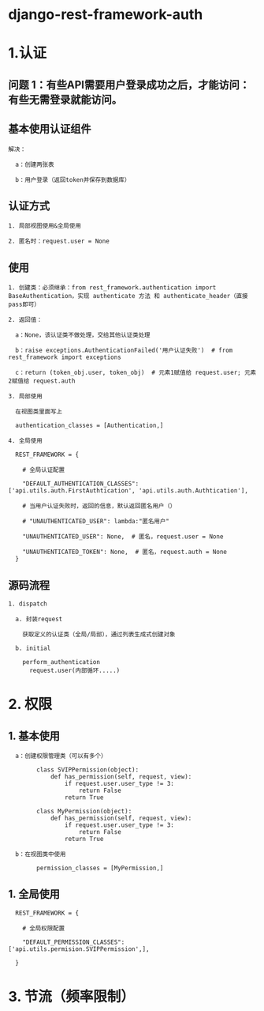 # django-rest-framework-auth

# 1.认证

  ## 问题 1：有些API需要用户登录成功之后，才能访问：有些无需登录就能访问。
  
  ## 基本使用认证组件
  
    解决：
    
      a：创建两张表
    
      b：用户登录（返回token并保存到数据库）
  
  ## 认证方式
  
    1. 局部视图使用&全局使用
    
    2. 匿名时：request.user = None
  
  ## 使用
  
    1. 创建类：必须继承：from rest_framework.authentication import BaseAuthentication，实现 authenticate 方法 和 authenticate_header（直接pass即可）
    
    2. 返回值：
    
      a：None，该认证类不做处理，交给其他认证类处理
      
      b：raise exceptions.AuthenticationFailed('用户认证失败')  # from rest_framework import exceptions
      
      c：return (token_obj.user, token_obj)  # 元素1赋值给 request.user; 元素2赋值给 request.auth
    
    3. 局部使用
      
      在视图类里面写上
          
      authentication_classes = [Authentication,]
    
    4. 全局使用
    
      REST_FRAMEWORK = {
        
        # 全局认证配置
        
        "DEFAULT_AUTHENTICATION_CLASSES": ['api.utils.auth.FirstAuthtication', 'api.utils.auth.Authtication'],
        
        # 当用户认证失败时，返回的信息，默认返回匿名用户（）
        
        # "UNAUTHENTICATED_USER": lambda:"匿名用户"
        
        "UNAUTHENTICATED_USER": None,  # 匿名，request.user = None
        
        "UNAUTHENTICATED_TOKEN": None,  # 匿名，request.auth = None
      }
      
      
  ## 源码流程
    
    1. dispatch
    
      a. 封装request
        
        获取定义的认证类（全局/局部），通过列表生成式创建对象
    
      b. initial
      
        perform_authentication
          request.user(内部循环.....)
          
# 2. 权限 
  
  ## 1. 基本使用
  
      a：创建权限管理类（可以有多个）

            class SVIPPermission(object):
                def has_permission(self, request, view):
                    if request.user.user_type != 3:
                        return False
                    return True
                    
            class MyPermission(object):
                def has_permission(self, request, view):
                    if request.user.user_type != 3:
                        return False
                    return True
      
      b：在视图类中使用
         
            permission_classes = [MyPermission,]

  ## 1. 全局使用
      
      REST_FRAMEWORK = {
        
        # 全局权限配置
        
        "DEFAULT_PERMISSION_CLASSES": ['api.utils.permision.SVIPPermission',],
        
      }
      
      
# 3. 节流（频率限制）


